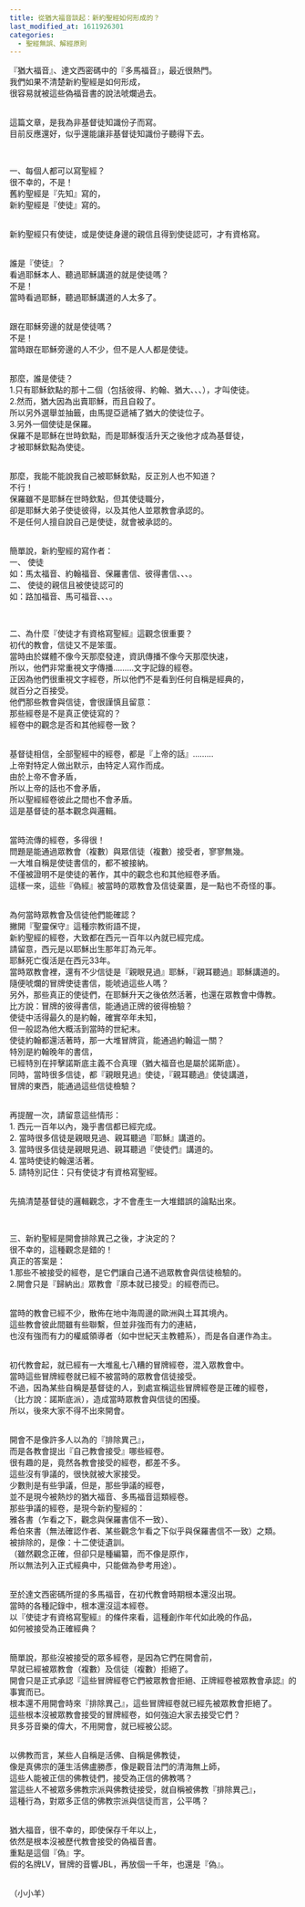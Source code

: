 ```yaml
---
title: 從猶大福音談起：新約聖經如何形成的？
last_modified_at: 1611926301
categories:
  - 聖經無誤、解經原則
---
```


<p>『猶大福音』、達文西密碼中的『多馬福音』，最近很熱門。<br>
我們如果不清楚新約聖經是如何形成，<br>
很容易就被這些偽福音書的說法唬爛過去。</p>

<p><br>
這篇文章，是我為非基督徒知識份子而寫。<br>
目前反應還好，似乎還能讓非基督徒知識份子聽得下去。</p>

<p>&nbsp;</p>

<p>一、每個人都可以寫聖經？<br>
很不幸的，不是！<br>
舊約聖經是『先知』寫的，<br>
新約聖經是『使徒』寫的。</p>

<p><br>
新約聖經只有使徒，或是使徒身邊的親信且得到使徒認可，才有資格寫。</p>

<p><br>
誰是『使徒』？<br>
看過耶穌本人、聽過耶穌講道的就是使徒嗎？<br>
不是！<br>
當時看過耶穌，聽過耶穌講道的人太多了。</p>

<p><br>
跟在耶穌旁邊的就是使徒嗎？<br>
不是！<br>
當時跟在耶穌旁邊的人不少，但不是人人都是使徒。</p>

<p><br>
那麼，誰是使徒？<br>
1.只有耶穌欽點的那十二個（包括彼得、約翰、猶大、、、），才叫使徒。<br>
2.然而，猶大因為出賣耶穌，而且自殺了。<br>
所以另外選舉並抽籤，由馬提亞遞補了猶大的使徒位子。<br>
3.另外一個使徒是保羅。<br>
保羅不是耶穌在世時欽點，而是耶穌復活升天之後他才成為基督徒，<br>
才被耶穌欽點為使徒。</p>

<p><br>
那麼，我能不能說我自己被耶穌欽點，反正別人也不知道？<br>
不行！<br>
保羅雖不是耶穌在世時欽點，但其使徒職分，<br>
卻是耶穌大弟子使徒彼得，以及其他人並眾教會承認的。<br>
不是任何人擅自說自己是使徒，就會被承認的。</p>

<p><br>
簡單說，新約聖經的寫作者：<br>
一、 使徒<br>
如：馬太福音、約翰福音、保羅書信、彼得書信、、、。<br>
二、 使徒的親信且被使徒認可的<br>
如：路加福音、馬可福音、、、。</p>

<p>&nbsp;</p>

<p>二、為什麼『使徒才有資格寫聖經』這觀念很重要？<br>
初代的教會，信徒又不是笨蛋。<br>
當時由於媒體不像今天那麼發達，資訊傳播不像今天那麼快速，<br>
所以，他們非常重視文字傳播………文字記錄的經卷。<br>
正因為他們很重視文字經卷，所以他們不是看到任何自稱是經典的，<br>
就百分之百接受。<br>
他們那些教會與信徒，會很謹慎且留意：<br>
那些經卷是不是真正使徒寫的？<br>
經卷中的觀念是否和其他經卷一致？</p>

<p><br>
基督徒相信，全部聖經中的經卷，都是『上帝的話』………<br>
上帝對特定人做出默示，由特定人寫作而成。<br>
由於上帝不會矛盾，<br>
所以上帝的話也不會矛盾，<br>
所以聖經經卷彼此之間也不會矛盾。<br>
這是基督徒的基本觀念與邏輯。</p>

<p><br>
當時流傳的經卷，多得很！<br>
問題是能通過眾教會（複數）與眾信徒（複數）接受者，寥寥無幾。<br>
一大堆自稱是使徒書信的，都不被接納。<br>
不僅被證明不是使徒的著作，其中的觀念也和其他經卷矛盾。<br>
這樣一來，這些『偽經』被當時的眾教會及信徒棄置，是一點也不奇怪的事。</p>

<p><br>
為何當時眾教會及信徒他們能確認？<br>
撇開『聖靈保守』這種宗教術語不提，<br>
新約聖經的經卷，大致都在西元一百年以內就已經完成。<br>
請留意，西元是以耶穌出生那年訂為元年。<br>
耶穌死亡復活是在西元33年。<br>
當時眾教會裡，還有不少信徒是『親眼見過』耶穌，『親耳聽過』耶穌講道的。<br>
隨便唬爛的冒牌使徒書信，能唬過這些人嗎？<br>
另外，那些真正的使徒們，在耶穌升天之後依然活著，也還在眾教會中傳教。<br>
比方說：冒牌的彼得書信，能通過正牌的彼得檢驗？<br>
使徒中活得最久的是約翰，確實卒年未知，<br>
但一般認為他大概活到當時的世紀末。<br>
使徒約翰都還活著時，那一大堆冒牌貨，能通過約翰這一關？<br>
特別是約翰晚年的書信，<br>
已經特別在抨擊諾斯底主義不合真理（猶大福音也是屬於諾斯底）。<br>
同時，當時很多信徒，都『親眼見過』使徒，『親耳聽過』使徒講道，<br>
冒牌的東西，能通過這些信徒檢驗？</p>

<p><br>
再提醒一次，請留意這些情形：<br>
1. 西元一百年以內，幾乎書信都已經完成。<br>
2. 當時很多信徒是親眼見過、親耳聽過『耶穌』講道的。<br>
3. 當時很多信徒是親眼見過、親耳聽過『使徒們』講道的。<br>
4. 當時使徒約翰還活著。<br>
5. 請特別記住：只有使徒才有資格寫聖經。</p>

<p><br>
先搞清楚基督徒的邏輯觀念，才不會產生一大堆錯誤的論點出來。</p>

<p>&nbsp;</p>

<p>三、新約聖經是開會排除異己之後，才決定的？<br>
很不幸的，這種觀念是錯的！<br>
真正的答案是：<br>
1.那些不被接受的經卷，是它們讓自己通不過眾教會與信徒檢驗的。<br>
2.開會只是『歸納出』眾教會『原本就已接受』的經卷而已。</p>

<p><br>
當時的教會已經不少，散佈在地中海周邊的歐洲與土耳其境內。<br>
這些教會彼此間雖有些聯繫，但並非強而有力的連結，<br>
也沒有強而有力的權威領導者（如中世紀天主教體系），而是各自運作為主。</p>

<p><br>
初代教會起，就已經有一大堆亂七八糟的冒牌經卷，混入眾教會中。<br>
當時這些冒牌經卷就已經不被當時的眾教會信徒接受。<br>
不過，因為某些自稱是基督徒的人，到處宣稱這些冒牌經卷是正確的經卷，<br>
（比方說：諾斯底派），造成當時眾教會與信徒的困擾。<br>
所以，後來大家不得不出來開會。</p>

<p><br>
開會不是像許多人以為的『排除異己』，<br>
而是各教會提出『自己教會接受』哪些經卷。<br>
很有趣的是，竟然各教會接受的經卷，都差不多。<br>
這些沒有爭議的，很快就被大家接受。<br>
少數則是有些爭議，但是，那些爭議的經卷，<br>
並不是現今被熱炒的猶大福音、多馬福音這類經卷。<br>
那些爭議的經卷，是現今新約聖經的：<br>
雅各書（乍看之下，觀念與保羅書信不一致）、<br>
希伯來書（無法確認作者、某些觀念乍看之下似乎與保羅書信不一致）之類。<br>
被排除的，是像：十二使徒遺訓。<br>
（雖然觀念正確，但卻只是種編纂，而不像是原作，<br>
所以無法列入正式經典中，只能做為參考用途）。</p>

<p><br>
至於達文西密碼所提的多馬福音，在初代教會時期根本還沒出現。<br>
當時的各種記錄中，根本還沒這本經卷。<br>
以『使徒才有資格寫聖經』的條件來看，這種創作年代如此晚的作品，<br>
如何被接受為正確經典？</p>

<p><br>
簡單說，那些沒被接受的眾多經卷，是因為它們在開會前，<br>
早就已經被眾教會（複數）及信徒（複數）拒絕了。<br>
開會只是正式承認『這些冒牌經卷它們被眾教會拒絕、正牌經卷被眾教會承認』的事實而已。<br>
根本還不用開會時來『排除異己』，這些冒牌經卷就已經先被眾教會拒絕了。<br>
這些根本沒被眾教會接受的冒牌經卷，如何強迫大家去接受它們？<br>
貝多芬音樂的偉大，不用開會，就已經被公認。</p>

<p><br>
以佛教而言，某些人自稱是活佛、自稱是佛教徒，<br>
像是真佛宗的蓮生活佛盧勝彥，像是觀音法門的清海無上師，<br>
這些人能被正信的佛教徒們，接受為正信的佛教嗎？<br>
當這些人不被眾多佛教宗派與佛教徒接受，就自稱被佛教『排除異己』，<br>
這種行為，對眾多正信的佛教宗派與信徒而言，公平嗎？</p>

<p><br>
猶大福音，很不幸的，即使保存千年以上，<br>
依然是根本沒被歷代教會接受的偽福音書。<br>
重點是這個『偽』字。<br>
假的名牌LV，冒牌的音響JBL，再放個一千年，也還是『偽』。</p>

<p><br>
（小小羊）</p>

